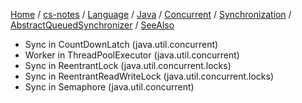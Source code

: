 [Home](https://mengxianbin.github.io) /
[cs-notes](https://mengxianbin.github.io/cs-notes/content) /
[Language](https://mengxianbin.github.io/cs-notes/content/Language) /
[Java](https://mengxianbin.github.io/cs-notes/content/Language/Java) /
[Concurrent](https://mengxianbin.github.io/cs-notes/content/Language/Java/Concurrent) /
[Synchronization](https://mengxianbin.github.io/cs-notes/content/Language/Java/Concurrent/Synchronization) /
[AbstractQueuedSynchronizer](https://mengxianbin.github.io/cs-notes/content/Language/Java/Concurrent/Synchronization/AbstractQueuedSynchronizer) /
[SeeAlso](https://mengxianbin.github.io/cs-notes/content/Language/Java/Concurrent/Synchronization/AbstractQueuedSynchronizer/SeeAlso)

* Sync in CountDownLatch (java.util.concurrent)
* Worker in ThreadPoolExecutor (java.util.concurrent)
* Sync in ReentrantLock (java.util.concurrent.locks)
* Sync in ReentrantReadWriteLock (java.util.concurrent.locks)
* Sync in Semaphore (java.util.concurrent)
